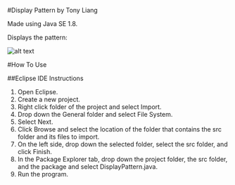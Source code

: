 #Display Pattern by Tony Liang

Made using Java SE 1.8.

Displays the pattern:

![alt text][logo]

[logo]: https://github.com/tliang1/Java-Practice/tree/master/Practice/Intro-To-Java-8th-Ed-Daniel-Y.-Liang/Chapter-1/Chapter01P03/images/instructions/output.png "Output"

#How To Use

##Eclipse IDE Instructions
1. Open Eclipse.
2. Create a new project.
3. Right click folder of the project and select Import.
4. Drop down the General folder and select File System.
5. Select Next.
6. Click Browse and select the location of the folder that contains the src folder and its files to import.
7. On the left side, drop down the selected folder, select the src folder, and click Finish.
8. In the Package Explorer tab, drop down the project folder, the src folder, and the package and select DisplayPattern.java.
9. Run the program.